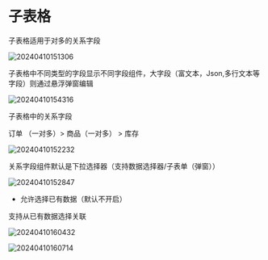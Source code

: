 # 子表格

子表格适用于对多的关系字段

![20240410151306](https://nocobase-docs.oss-cn-beijing.aliyuncs.com/20240410151306.png)

子表格中不同类型的字段显示不同字段组件，大字段（富文本，Json,多行文本等字段）则通过悬浮弹窗编辑

![20240410154316](https://nocobase-docs.oss-cn-beijing.aliyuncs.com/20240410154316.png)

子表格中的关系字段

订单 （一对多）> 商品（一对多） > 库存

![20240410152232](https://nocobase-docs.oss-cn-beijing.aliyuncs.com/20240410152232.png)

关系字段组件默认是下拉选择器（支持数据选择器/子表单（弹窗））

![20240410152847](https://nocobase-docs.oss-cn-beijing.aliyuncs.com/20240410152847.png)

- 允许选择已有数据（默认不开启）

支持从已有数据选择关联

![20240410160432](https://nocobase-docs.oss-cn-beijing.aliyuncs.com/20240410160432.png)

![20240410160714](https://nocobase-docs.oss-cn-beijing.aliyuncs.com/20240410160714.png)